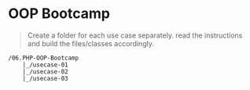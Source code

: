 # OOP Bootcamp

> Create a folder for each use case separately. read the instructions and build the files/classes accordingly.

```
/06.PHP-OOP-Bootcamp
    |_/usecase-01
    |_/usecase-02
    |_/usecase-03
```